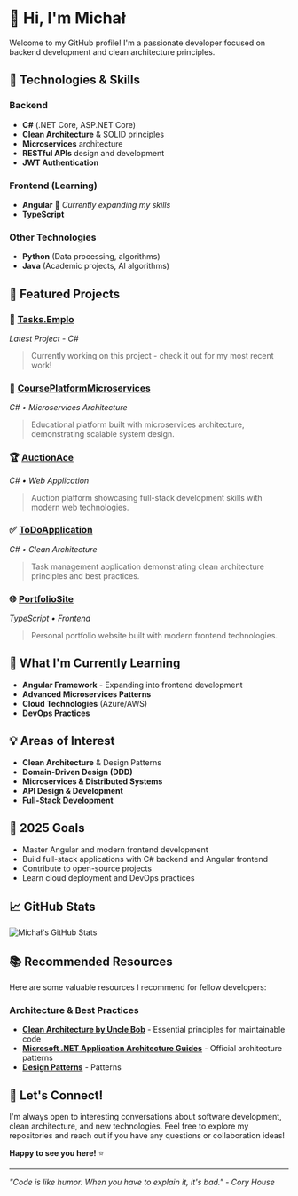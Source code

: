 # 👋 Hi, I'm Michał

Welcome to my GitHub profile! I'm a passionate developer focused on backend development and clean architecture principles.

## 🔧 Technologies & Skills

### Backend
- **C#** (.NET Core, ASP.NET Core)
- **Clean Architecture** & SOLID principles
- **Microservices** architecture
- **RESTful APIs** design and development
- **JWT Authentication**

### Frontend (Learning)
- **Angular** 🌱 *Currently expanding my skills*
- **TypeScript**

### Other Technologies
- **Python** (Data processing, algorithms)
- **Java** (Academic projects, AI algorithms)

## 🚀 Featured Projects

### 🏢 [Tasks.Emplo](https://github.com/CallMeMichal/Tasks.Emplo)
*Latest Project - C#*
> Currently working on this project - check it out for my most recent work!

### 🎯 [CoursePlatformMicroservices](https://github.com/CallMeMichal/CoursePlatformMicroservices)
*C# • Microservices Architecture*
> Educational platform built with microservices architecture, demonstrating scalable system design.

### 🏆 [AuctionAce](https://github.com/CallMeMichal/AuctionAce)
*C# • Web Application*
> Auction platform showcasing full-stack development skills with modern web technologies.

### ✅ [ToDoApplication](https://github.com/CallMeMichal/ToDoApplication)
*C# • Clean Architecture*
> Task management application demonstrating clean architecture principles and best practices.

### 🌐 [PortfolioSite](https://github.com/CallMeMichal/PortfolioSite)
*TypeScript • Frontend*
> Personal portfolio website built with modern frontend technologies.

## 🌱 What I'm Currently Learning

- **Angular Framework** - Expanding into frontend development
- **Advanced Microservices Patterns**
- **Cloud Technologies** (Azure/AWS)
- **DevOps Practices**

## 💡 Areas of Interest

- **Clean Architecture** & Design Patterns
- **Domain-Driven Design (DDD)**
- **Microservices & Distributed Systems**
- **API Design & Development**
- **Full-Stack Development**

## 🎯 2025 Goals

- Master Angular and modern frontend development
- Build full-stack applications with C# backend and Angular frontend
- Contribute to open-source projects
- Learn cloud deployment and DevOps practices

## 📈 GitHub Stats

![Michał's GitHub Stats](https://github-readme-stats.vercel.app/api?username=CallMeMichal&show_icons=true&theme=default)

## 📚 Recommended Resources

Here are some valuable resources I recommend for fellow developers:


### Architecture & Best Practices
- **[Clean Architecture by Uncle Bob](https://blog.cleancoder.com/)** - Essential principles for maintainable code
- **[Microsoft .NET Application Architecture Guides](https://dotnet.microsoft.com/en-us/learn/dotnet/architecture-guides)** - Official architecture patterns
- **[Design Patterns](https://refactoring.guru/pl/design-patterns/catalog)** - Patterns

## 🤝 Let's Connect!

I'm always open to interesting conversations about software development, clean architecture, and new technologies. Feel free to explore my repositories and reach out if you have any questions or collaboration ideas!

**Happy to see you here!** ⭐

---
*"Code is like humor. When you have to explain it, it's bad." - Cory House*
